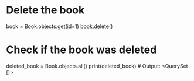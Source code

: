# Delete the book
book = Book.objects.get(id=1)
book.delete()

# Check if the book was deleted
deleted_book = Book.objects.all()
print(deleted_book)  # Output: <QuerySet []>